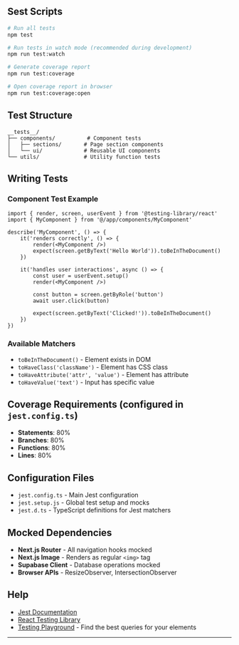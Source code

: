 ## Sest Scripts

```bash
# Run all tests
npm test

# Run tests in watch mode (recommended during development)
npm run test:watch

# Generate coverage report
npm run test:coverage

# Open coverage report in browser
npm run test:coverage:open
```

## Test Structure

```
__tests__/
├── components/          # Component tests
│   ├── sections/       # Page section components
│   └── ui/             # Reusable UI components
└── utils/              # Utility function tests
```

## Writing Tests

### Component Test Example
```tsx
import { render, screen, userEvent } from '@testing-library/react'
import { MyComponent } from '@/app/components/MyComponent'

describe('MyComponent', () => {
    it('renders correctly', () => {
        render(<MyComponent />)
        expect(screen.getByText('Hello World')).toBeInTheDocument()
    })

    it('handles user interactions', async () => {
        const user = userEvent.setup()
        render(<MyComponent />)
        
        const button = screen.getByRole('button')
        await user.click(button)
        
        expect(screen.getByText('Clicked!')).toBeInTheDocument()
    })
})
```

### Available Matchers
- `toBeInTheDocument()` - Element exists in DOM
- `toHaveClass('className')` - Element has CSS class
- `toHaveAttribute('attr', 'value')` - Element has attribute
- `toHaveValue('text')` - Input has specific value

## Coverage Requirements (configured in `jest.config.ts`)
- **Statements**: 80%
- **Branches**: 80%
- **Functions**: 80%
- **Lines**: 80%

## Configuration Files
- `jest.config.ts` - Main Jest configuration
- `jest.setup.js` - Global test setup and mocks
- `jest.d.ts` - TypeScript definitions for Jest matchers

## Mocked Dependencies
- **Next.js Router** - All navigation hooks mocked
- **Next.js Image** - Renders as regular `<img>` tag
- **Supabase Client** - Database operations mocked
- **Browser APIs** - ResizeObserver, IntersectionObserver

## Help
- [Jest Documentation](https://jestjs.io/docs/getting-started)
- [React Testing Library](https://testing-library.com/docs/react-testing-library/intro/)
- [Testing Playground](https://testing-playground.com/) - Find the best queries for your elements

---
